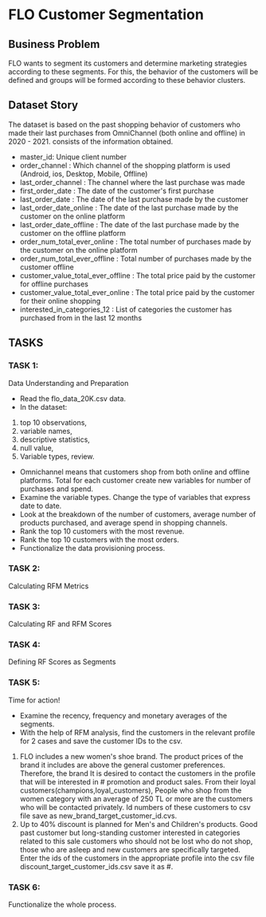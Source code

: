 # FLO Customer Segmentation

## Business Problem
FLO wants to segment its customers and determine marketing strategies according to these segments. For this, the behavior of the customers will be defined and groups will be formed according to these behavior clusters.


## Dataset Story
The dataset is based on the past shopping behavior of customers who made their last purchases from OmniChannel (both online and offline) in 2020 - 2021. consists of the information obtained.

- master_id: Unique client number
- order_channel : Which channel of the shopping platform is used (Android, ios, Desktop, Mobile, Offline)
- last_order_channel : The channel where the last purchase was made
- first_order_date : The date of the customer's first purchase
- last_order_date : The date of the last purchase made by the customer
- last_order_date_online : The date of the last purchase made by the customer on the online platform
- last_order_date_offline : The date of the last purchase made by the customer on the offline platform
- order_num_total_ever_online : The total number of purchases made by the customer on the online platform
- order_num_total_ever_offline : Total number of purchases made by the customer offline
- customer_value_total_ever_offline : The total price paid by the customer for offline purchases
- customer_value_total_ever_online : The total price paid by the customer for their online shopping
- interested_in_categories_12 : List of categories the customer has purchased from in the last 12 months


## TASKS

### TASK 1: 
Data Understanding and Preparation
- Read the flo_data_20K.csv data.
- In the dataset:
1. top 10 observations,
2. variable names,
3. descriptive statistics,
4. null value,
5. Variable types, review.
- Omnichannel means that customers shop from both online and offline platforms. Total for each customer create new variables for number of purchases and spend.
- Examine the variable types. Change the type of variables that express date to date.
- Look at the breakdown of the number of customers, average number of products purchased, and average spend in shopping channels.
- Rank the top 10 customers with the most revenue.
- Rank the top 10 customers with the most orders.
- Functionalize the data provisioning process.

### TASK 2: 
Calculating RFM Metrics

### TASK 3: 
Calculating RF and RFM Scores

### TASK 4: 
Defining RF Scores as Segments

### TASK 5: 
Time for action!
- Examine the recency, frequency and monetary averages of the segments.
- With the help of RFM analysis, find the customers in the relevant profile for 2 cases and save the customer IDs to the csv.
1. FLO includes a new women's shoe brand. The product prices of the brand it includes are above the general customer preferences. Therefore, the brand It is desired to contact the customers in the profile that will be interested in # promotion and product sales. From their loyal customers(champions,loyal_customers),
People who shop from the women category with an average of 250 TL or more are the customers who will be contacted privately. Id numbers of these customers to csv file save as new_brand_target_customer_id.cvs.
2. Up to 40% discount is planned for Men's and Children's products. Good past customer but long-standing customer interested in categories related to this sale customers who should not be lost who do not shop, those who are asleep and new customers are specifically targeted. Enter the ids of the customers in the appropriate profile into the csv file discount_target_customer_ids.csv save it as #.


### TASK 6: 
Functionalize the whole process.
